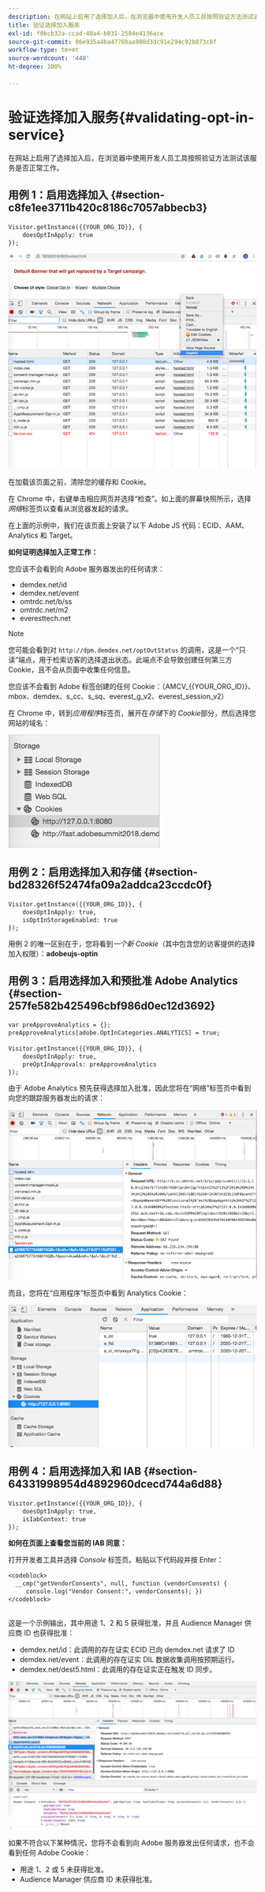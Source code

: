 ```yaml
---
description: 在网站上启用了选择加入后，在浏览器中使用开发人员工具按照验证方法测试该服务是否正常工作。
title: 验证选择加入服务
exl-id: f0bcb32a-ccad-40a4-b031-2584e4136ace
source-git-commit: 06e935a4ba4776baa900d3dc91e294c92b873c0f
workflow-type: tm+mt
source-wordcount: '440'
ht-degree: 100%

---
```


# 验证选择加入服务{#validating-opt-in-service}

在网站上启用了选择加入后，在浏览器中使用开发人员工具按照验证方法测试该服务是否正常工作。

## 用例 1：启用选择加入 {#section-c8fe1ee3711b420c8186c7057abbecb3}

```
Visitor.getInstance({{YOUR_ORG_ID}}, { 
    doesOptInApply: true 
});
```

![](assets/use_case_1_1.png)

在加载该页面之前，清除您的缓存和 Cookie。

在 Chrome 中，右键单击相应网页并选择“检查”。如上面的屏幕快照所示，选择&#x200B;*网络*&#x200B;标签页以查看从浏览器发起的请求。

在上面的示例中，我们在该页面上安装了以下 Adobe JS 代码：ECID、AAM、Analytics 和 Target。

**如何证明选择加入正常工作：**

您应该不会看到向 Adobe 服务器发出的任何请求：

* demdex.net/id
* demdex.net/event
* omtrdc.net/b/ss
* omtrdc.net/m2
* everesttech.net

>[!NOTE]
>
>您可能会看到对 `http://dpm.demdex.net/optOutStatus` 的调用，这是一个“只读”端点，用于检索访客的选择退出状态。此端点不会导致创建任何第三方 Cookie，且不会从页面中收集任何信息。

您应该不会看到 Adobe 标签创建的任何 Cookie：（AMCV_{{YOUR_ORG_ID}}、mbox、demdex、s_cc、s_sq、everest_g_v2、everest_session_v2）

在 Chrome 中，转到&#x200B;*应用程序*&#x200B;标签页，展开在&#x200B;*存储*&#x200B;下的 *Cookie*&#x200B;部分，然后选择您网站的域名：

![](assets/use_case_1_2.png)

## 用例 2：启用选择加入和存储 {#section-bd28326f52474fa09a2addca23ccdc0f}

```
Visitor.getInstance({{YOUR_ORG_ID}}, { 
    doesOptInApply: true, 
    isOptInStorageEnabled: true 
});
```

用例 2 的唯一区别在于，您将看到&#x200B;*一个新 Cookie*（其中包含您的访客提供的选择加入权限）：**adobeujs-optin**

## 用例 3：启用选择加入和预批准 Adobe Analytics {#section-257fe582b425496cbf986d0ec12d3692}

```
var preApproveAnalytics = {}; 
preApproveAnalytics[adobe.OptInCategories.ANALYTICS] = true;

Visitor.getInstance({{YOUR_ORG_ID}}, { 
    doesOptInApply: true, 
    preOptInApprovals: preApproveAnalytics 
});
```

由于 Adobe Analytics 预先获得选择加入批准，因此您将在“网络”标签页中看到向您的跟踪服务器发出的请求：

![](assets/use_case_3_1.png)

而且，您将在“应用程序”标签页中看到 Analytics Cookie：

![](assets/use_case_3_2.png)

## 用例 4：启用选择加入和 IAB {#section-64331998954d4892960dcecd744a6d88}

```
Visitor.getInstance({{YOUR_ORG_ID}}, { 
    doesOptInApply: true, 
    isIabContext: true 
});
```

**如何在页面上查看您当前的 IAB 同意：**

打开开发者工具并选择 *Console* 标签页。粘贴以下代码段并按 Enter：

```
<codeblock>
  __cmp("getVendorConsents", null, function (vendorConsents) { 
     console.log("Vendor Consent:", vendorConsents); }) 
</codeblock>  
  
```

这是一个示例输出，其中用途 1、2 和 5 获得批准，并且 Audience Manager 供应商 ID 也获得批准：

* demdex.net/id：此调用的存在证实 ECID 已向 demdex.net 请求了 ID
* demdex.net/event：此调用的存在证实 DIL 数据收集调用按预期运行。
* demdex.net/dest5.html：此调用的存在证实正在触发 ID 同步。

![](assets/use_case_4_1.png)

如果不符合以下某种情况，您将不会看到向 Adobe 服务器发出任何请求，也不会看到任何 Adobe Cookie：

* 用途 1、2 或 5 未获得批准。
* Audience Manager 供应商 ID 未获得批准。
